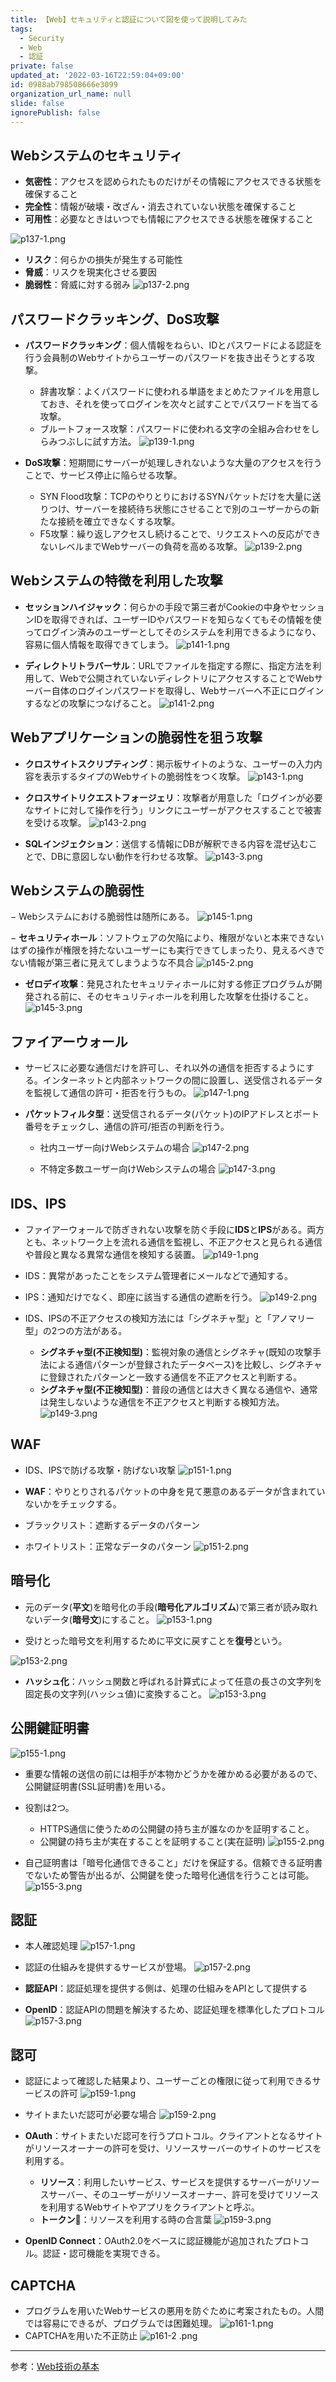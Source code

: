 ```yaml
---
title: 【Web】セキュリティと認証について図を使って説明してみた
tags:
  - Security
  - Web
  - 認証
private: false
updated_at: '2022-03-16T22:59:04+09:00'
id: 0988ab798508666e3099
organization_url_name: null
slide: false
ignorePublish: false
---
```

## Webシステムのセキュリティ
- **気密性**：アクセスを認められたものだけがその情報にアクセスできる状態を確保すること
- **完全性**：情報が破壊・改ざん・消去されていない状態を確保すること
- **可用性**：必要なときはいつでも情報にアクセスできる状態を確保すること

![p137-1.png](https://qiita-image-store.s3.ap-northeast-1.amazonaws.com/0/2263192/a657e2d9-5101-815e-be4b-8feee1f0a753.png)


- **リスク**：何らかの損失が発生する可能性
- **脅威**：リスクを現実化させる要因
- **脆弱性**：脅威に対する弱み
![p137-2.png](https://qiita-image-store.s3.ap-northeast-1.amazonaws.com/0/2263192/0d88a89f-ed00-2d38-aec3-8697f83b7e95.png)

## パスワードクラッキング、DoS攻撃
- **パスワードクラッキング**：個人情報をねらい、IDとパスワードによる認証を行う会員制のWebサイトからユーザーのパスワードを抜き出そうとする攻撃。
  - 辞書攻撃：よくパスワードに使われる単語をまとめたファイルを用意しておき、それを使ってログインを次々と試すことでパスワードを当てる攻撃。
  - ブルートフォース攻撃：パスワードに使われる文字の全組み合わせをしらみつぶしに試す方法。
![p139-1.png](https://qiita-image-store.s3.ap-northeast-1.amazonaws.com/0/2263192/f160d1c2-d351-18f5-0a4b-4d898636d3de.png)


- **DoS攻撃**：短期間にサーバーが処理しきれないような大量のアクセスを行うことで、サービス停止に陥らせる攻撃。
  - SYN Flood攻撃：TCPのやりとりにおけるSYNパケットだけを大量に送りつけ、サーバーを接続待ち状態にさせることで別のユーザーからの新たな接続を確立できなくする攻撃。
  - F5攻撃：繰り返しアクセスし続けることで、リクエストへの反応ができないレベルまでWebサーバーの負荷を高める攻撃。
![p139-2.png](https://qiita-image-store.s3.ap-northeast-1.amazonaws.com/0/2263192/c4b97717-0c00-8c0d-a8ce-219a130abe4e.png)

## Webシステムの特徴を利用した攻撃
- **セッションハイジャック**：何らかの手段で第三者がCookieの中身やセッションIDを取得できれば、ユーザーIDやパスワードを知らなくてもその情報を使ってログイン済みのユーザーとしてそのシステムを利用できるようになり、容易に個人情報を取得できてしまう。
![p141-1.png](https://qiita-image-store.s3.ap-northeast-1.amazonaws.com/0/2263192/be2859f4-a566-f5aa-0ae1-6b5e41c7980e.png)


- **ディレクトリトラバーサル**：URLでファイルを指定する際に、指定方法を利用して、Webで公開されていないディレクトリにアクセスすることでWebサーバー自体のログインパスワードを取得し、Webサーバーへ不正にログインするなどの攻撃につなげること。
![p141-2.png](https://qiita-image-store.s3.ap-northeast-1.amazonaws.com/0/2263192/87b4a040-082e-ff0f-5d10-e6b083d56029.png)


## Webアプリケーションの脆弱性を狙う攻撃
- **クロスサイトスクリプティング**：掲示板サイトのような、ユーザーの入力内容を表示するタイプのWebサイトの脆弱性をつく攻撃。
![p143-1.png](https://qiita-image-store.s3.ap-northeast-1.amazonaws.com/0/2263192/6916f505-a401-86a1-816a-fc064c6a8c1f.png)


- **クロスサイトリクエストフォージェリ**：攻撃者が用意した「ログインが必要なサイトに対して操作を行う」リンクにユーザーがアクセスすることで被害を受ける攻撃。
![p143-2.png](https://qiita-image-store.s3.ap-northeast-1.amazonaws.com/0/2263192/abafb9ee-217b-d37f-820c-61d77e33fa92.png)


- **SQLインジェクション**：送信する情報にDBが解釈できる内容を混ぜ込むことで、DBに意図しない動作を行わせる攻撃。
![p143-3.png](https://qiita-image-store.s3.ap-northeast-1.amazonaws.com/0/2263192/fe1e8403-dfcd-88b0-ceed-10abe61b041b.png)

## Webシステムの脆弱性
− Webシステムにおける脆弱性は随所にある。
![p145-1.png](https://qiita-image-store.s3.ap-northeast-1.amazonaws.com/0/2263192/58455735-c3aa-8eb3-7fac-6d113e012ab7.png)

− **セキュリティホール**：ソフトウェアの欠陥により、権限がないと本来できないはずの操作が権限を持たないユーザーにも実行できてしまったり、見えるべきでない情報が第三者に見えてしまうような不具合
![p145-2.png](https://qiita-image-store.s3.ap-northeast-1.amazonaws.com/0/2263192/a98604b3-1817-3bec-6050-b6c570d8a05b.png)

- **ゼロデイ攻撃**：発見されたセキュリティホールに対する修正プログラムが開発される前に、そのセキュリティホールを利用した攻撃を仕掛けること。
![p145-3.png](https://qiita-image-store.s3.ap-northeast-1.amazonaws.com/0/2263192/f1122eea-bcce-e021-dc7b-943ab4e609ea.png)

## ファイアーウォール
- サービスに必要な通信だけを許可し、それ以外の通信を拒否するようにする。インターネットと内部ネットワークの間に設置し、送受信されるデータを監視して通信の許可・拒否を行うもの。
![p147-1.png](https://qiita-image-store.s3.ap-northeast-1.amazonaws.com/0/2263192/5dc6aa09-591a-54f9-199a-9595d1ebd2ce.png)

- **パケットフィルタ型**：送受信されるデータ(パケット)のIPアドレスとポート番号をチェックし、通信の許可/拒否の判断を行う。

  - 社内ユーザー向けWebシステムの場合
![p147-2.png](https://qiita-image-store.s3.ap-northeast-1.amazonaws.com/0/2263192/16b5b5ef-657d-900e-8231-99b25f62ad83.png)


  - 不特定多数ユーザー向けWebシステムの場合
![p147-3.png](https://qiita-image-store.s3.ap-northeast-1.amazonaws.com/0/2263192/f5157153-75bf-e468-5ee1-c186daa339be.png)

## IDS、IPS
- ファイアーウォールで防ぎきれない攻撃を防ぐ手段に**IDS**と**IPS**がある。両方とも、ネットワーク上を流れる通信を監視し、不正アクセスと見られる通信や普段と異なる異常な通信を検知する装置。
![p149-1.png](https://qiita-image-store.s3.ap-northeast-1.amazonaws.com/0/2263192/06fc6706-c0c5-6d91-f542-5f4f1a215a3f.png)


- IDS：異常があったことをシステム管理者にメールなどで通知する。
- IPS：通知だけでなく、即座に該当する通信の遮断を行う。
![p149-2.png](https://qiita-image-store.s3.ap-northeast-1.amazonaws.com/0/2263192/cbff500d-b716-8387-e993-acf5f10b2867.png)


- IDS、IPSの不正アクセスの検知方法には「シグネチャ型」と「アノマリー型」の2つの方法がある。
  - **シグネチャ型(不正検知型)**：監視対象の通信とシグネチャ(既知の攻撃手法による通信パターンが登録されたデータベース)を比較し、シグネチャに登録されたパターンと一致する通信を不正アクセスと判断する。
  - **シグネチャ型(不正検知型)**：普段の通信とは大きく異なる通信や、通常は発生しないような通信を不正アクセスと判断する検知方法。
![p149-3.png](https://qiita-image-store.s3.ap-northeast-1.amazonaws.com/0/2263192/0222b8e1-e643-9ae6-aeac-fe0cc896bd4d.png)

## WAF
- IDS、IPSで防げる攻撃・防げない攻撃
![p151-1.png](https://qiita-image-store.s3.ap-northeast-1.amazonaws.com/0/2263192/8832a639-c885-f07a-43bb-1c91dacb99b6.png)

- **WAF**：やりとりされるパケットの中身を見て悪意のあるデータが含まれていないかをチェックする。
- ブラックリスト：遮断するデータのパターン
- ホワイトリスト：正常なデータのパターン
![p151-2.png](https://qiita-image-store.s3.ap-northeast-1.amazonaws.com/0/2263192/902081e4-8df8-c917-f723-09562b4ec1c3.png)

## 暗号化
- 元のデータ(**平文**)を暗号化の手段(**暗号化アルゴリズム**)で第三者が読み取れないデータ(**暗号文**)にすること。
![p153-1.png](https://qiita-image-store.s3.ap-northeast-1.amazonaws.com/0/2263192/1259eb69-2f41-dcc2-2e22-455f5a0900fc.png)

- 受けとった暗号文を利用するために平文に戻すことを**復号**という。


![p153-2.png](https://qiita-image-store.s3.ap-northeast-1.amazonaws.com/0/2263192/f1c0c811-97bd-079c-2476-4af87f41f75f.png)

- **ハッシュ化**：ハッシュ関数と呼ばれる計算式によって任意の長さの文字列を固定長の文字列(ハッシュ値)に変換すること。
![p153-3.png](https://qiita-image-store.s3.ap-northeast-1.amazonaws.com/0/2263192/6ab3bd6c-442e-3d73-a5a8-a12418afae5f.png)

## 公開鍵証明書
![p155-1.png](https://qiita-image-store.s3.ap-northeast-1.amazonaws.com/0/2263192/43d5bed4-d611-856a-cc5a-aaf10354b7ba.png)

- 重要な情報の送信の前には相手が本物かどうかを確かめる必要があるので、公開鍵証明書(SSL証明書)を用いる。
- 役割は2つ。
  - HTTPS通信に使うための公開鍵の持ち主が誰なのかを証明すること。
  - 公開鍵の持ち主が実在することを証明すること(実在証明)
![p155-2.png](https://qiita-image-store.s3.ap-northeast-1.amazonaws.com/0/2263192/7dcbf374-42e2-8b0f-6274-73a0281fad66.png)


- 自己証明書は「暗号化通信できること」だけを保証する。信頼できる証明書でないため警告が出るが、公開鍵を使った暗号化通信を行うことは可能。 
![p155-3.png](https://qiita-image-store.s3.ap-northeast-1.amazonaws.com/0/2263192/b680e5d3-ed3a-a716-b70f-2b7490dde96f.png)

## 認証
- 本人確認処理
![p157-1.png](https://qiita-image-store.s3.ap-northeast-1.amazonaws.com/0/2263192/7c9631cb-9bfb-e2cc-d8af-744bb9f751ae.png)

- 認証の仕組みを提供するサービスが登場。
![p157-2.png](https://qiita-image-store.s3.ap-northeast-1.amazonaws.com/0/2263192/89c3f4fa-4e39-8344-1185-f7097caa9570.png)


- **認証API**：認証処理を提供する側は、処理の仕組みをAPIとして提供する
- **OpenID**：認証APIの問題を解決するため、認証処理を標準化したプロトコル
![p157-3.png](https://qiita-image-store.s3.ap-northeast-1.amazonaws.com/0/2263192/012833d7-7725-e400-1676-ba949c973e7f.png)

## 認可
- 認証によって確認した結果より、ユーザーごとの権限に従って利用できるサービスの許可
![p159-1.png](https://qiita-image-store.s3.ap-northeast-1.amazonaws.com/0/2263192/2499af84-a4e3-d4a5-1582-165a4c10c3d5.png)

- サイトまたいだ認可が必要な場合
![p159-2.png](https://qiita-image-store.s3.ap-northeast-1.amazonaws.com/0/2263192/f868f461-7ac1-5646-a873-a31d2569a434.png)


- **OAuth**：サイトまたいだ認可を行うプロトコル。クライアントとなるサイトがリソースオーナーの許可を受け、リソースサーバーのサイトのサービスを利用する。
  - **リソース**：利用したいサービス、サービスを提供するサーバーがリソースサーバー、そのユーザーがリソースオーナー、許可を受けてリソースを利用するWebサイトやアプリをクライアントと呼ぶ。
  - **トークン**：リソースを利用する時の合言葉
![p159-3.png](https://qiita-image-store.s3.ap-northeast-1.amazonaws.com/0/2263192/6ff60816-1eb8-a499-1e50-e3eda48db643.png)

- **OpenID Connect**：OAuth2.0をベースに認証機能が追加されたプロトコル。認証・認可機能を実現できる。

## CAPTCHA
- プログラムを用いたWebサービスの悪用を防ぐために考案されたもの。人間では容易にできるが、プログラムでは困難処理。
![p161-1.png](https://qiita-image-store.s3.ap-northeast-1.amazonaws.com/0/2263192/a223e7c2-c538-6e9f-8c0c-dd1c31fa635c.png)
- CAPTCHAを用いた不正防止
![p161-2 .png](https://qiita-image-store.s3.ap-northeast-1.amazonaws.com/0/2263192/4988c626-5239-a061-d0fe-81d490a58f44.png)


***

参考：[Web技術の基本](https://www.google.com/aclk?sa=L&ai=DChcSEwjgv4G7p532AhUYqZYKHYENBo0YABAEGgJ0bA&ae=2&sig=AOD64_0KL0kN9sFH6u9wF-KLnpvnbthrTA&ctype=5&q=&ved=2ahUKEwjuovu6p532AhWpMHAKHZwsAGQQ9aACegQIAhBD&adurl=)
